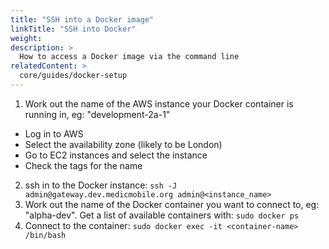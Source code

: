 ```yaml
---
title: "SSH into a Docker image"
linkTitle: "SSH into Docker"
weight: 
description: >
  How to access a Docker image via the command line
relatedContent: >
  core/guides/docker-setup
---
```


1. Work out the name of the AWS instance your Docker container is running in, eg: "development-2a-1"
  - Log in to AWS
  - Select the availability zone (likely to be London)
  - Go to EC2 instances and select the instance
  - Check the tags for the name
2. ssh in to the Docker instance: `ssh -J admin@gateway.dev.medicmobile.org admin@<instance_name>`
3. Work out the name of the Docker container you want to connect to, eg: "alpha-dev". Get a list of available containers with: `sudo docker ps`
4. Connect to the container: `sudo docker exec -it <container-name> /bin/bash`
